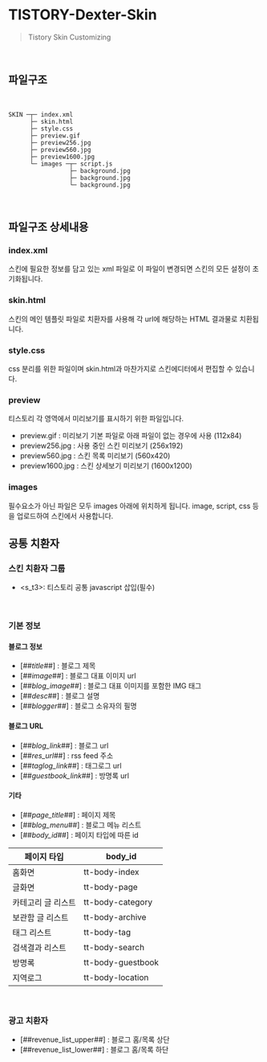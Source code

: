 # TISTORY-Dexter-Skin
> Tistory Skin Customizing
</br>

## 파일구조
</br>

```
SKIN ─┬─ index.xml   
      ├─ skin.html   
      ├─ style.css   
      ├─ preview.gif   
      ├─ preview256.jpg   
      ├─ preview560.jpg   
      ├─ preview1600.jpg   
      └─ images ─┬─ script.js   
                 ├─ background.jpg   
                 ├─ background.jpg   
                 └─ background.jpg
```  
</br>

## 파일구조 상세내용

### index.xml
스킨에 필요한 정보를 담고 있는 xml 파일로 이 파일이 변경되면 스킨의 모든 설정이 초기화됩니다.
</br>

### skin.html
스킨의 메인 템플릿 파일로 치환자를 사용해 각 url에 해당하는 HTML 결과물로 치환됩니다.
</br>

### style.css
css 분리를 위한 파일이며 skin.html과 마찬가지로 스킨에디터에서 편집할 수 있습니다.
</br>

### preview
티스토리 각 영역에서 미리보기를 표시하기 위한 파일입니다.
</br>

* preview.gif : 미리보기 기본 파일로 아래 파일이 없는 경우에 사용 (112x84)
* preview256.jpg : 사용 중인 스킨 미리보기 (256x192)
* preview560.jpg : 스킨 목록 미리보기 (560x420)
* preview1600.jpg : 스킨 상세보기 미리보기 (1600x1200)

  
### images
필수요소가 아닌 파일은 모두 images 아래에 위치하게 됩니다. image, script, css 등을 업로드하여 스킨에서 사용합니다.
<br>

## 공통 치환자

### 스킨 치환자 그룹

* <s_t3>: 티스토리 공통 javascript 삽입(필수)
<br>

### 기본 정보
#### 블로그 정보

* [##_title_##] : 블로그 제목
* [##_image_##] : 블로그 대표 이미지 url
* [##_blog_image_##] : 블로그 대표 이미지를 포함한 IMG 태그
* [##_desc_##] : 블로그 설명
* [##_blogger_##] : 블로그 소유자의 필명

#### 블로그 URL

* [##_blog_link_##] : 블로그 url
* [##_res_url_##] : rss feed 주소
* [##_taglog_link_##] : 태그로그 url
* [##_guestbook_link_##] : 방명록 url

#### 기타

* [##_page_title_##] : 페이지 제목
* [##_blog_menu_##] : 블로그 메뉴 리스트
* [##_body_id_##] : 페이지 타입에 따른 id
  
|페이지 타입|body_id|
|------------|-------|
|홈화면|tt-body-index|
|글화면|tt-body-page|
|카테고리 글 리스트|tt-body-category|
|보관함 글 리스트|tt-body-archive|
|태그 리스트|tt-body-tag|
|검색결과 리스트|tt-body-search|
|방명록|tt-body-guestbook|
|지역로그|tt-body-location|
<br>

### 광고 치환자
* [##revenue_list_upper##] : 블로그 홈/목록 상단
* [##revenue_list_lower##] : 블로그 홈/목록 하단



